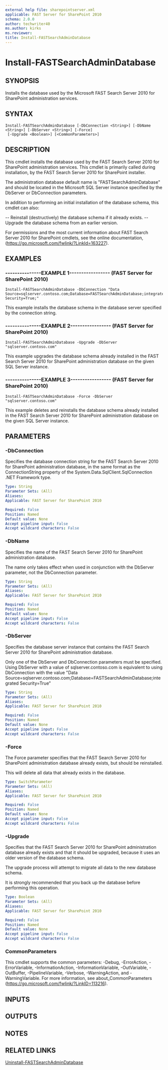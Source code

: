 ```yaml
---
external help file: sharepointserver.xml
applicable: FAST Server for SharePoint 2010
schema: 2.0.0
author: techwriter40
ms.author: kirks
ms.reviewer: 
title: Install-FASTSearchAdminDatabase
---
```


# Install-FASTSearchAdminDatabase

## SYNOPSIS
Installs the database used by the Microsoft FAST Search Server 2010 for SharePoint administration services.

## SYNTAX

```
Install-FASTSearchAdminDatabase [-DbConnection <String>] [-DbName <String>] [-DbServer <String>] [-Force]
 [-Upgrade <Boolean>] [<CommonParameters>]
```

## DESCRIPTION
This cmdlet installs the database used by the FAST Search Server 2010 for SharePoint administration services.
This cmdlet is primarily called during installation, by the FAST Search Server 2010 for SharePoint installer.

The administration database default name is "FASTSearchAdminDatabase" and should be located in the Microsoft SQL Server instance specified by the DbServer or DbConnection parameters.

In addition to performing an initial installation of the database schema, this cmdlet can also:

-- Reinstall (destructively) the database schema if it already exists.
-- Upgrade the database schema from an earlier version.

For permissions and the most current information about FAST Search Server 2010 for SharePoint cmdlets, see the online documentation, (https://go.microsoft.com/fwlink/?LinkId=163227).

## EXAMPLES

### ---------------EXAMPLE 1----------------- (FAST Server for SharePoint 2010)
```
Install-FASTSearchAdminDatabase -DbConnection "Data Source=sqlserver.contoso.com;Database=FASTSearchAdminDatabase;integrated Security=True;"
```

This example installs the database schema in the database server specified by the connection string.

### ---------------EXAMPLE 2----------------- (FAST Server for SharePoint 2010)
```
Install-FASTSearchAdminDatabase -Upgrade -DbServer "sqlserver.contoso.com"
```

This example upgrades the database schema already installed in the FAST Search Server 2010 for SharePoint administration database on the given SQL Server instance.

### ---------------EXAMPLE 3----------------- (FAST Server for SharePoint 2010)
```
Install-FASTSearchAdminDatabase -Force -DbServer "sqlserver.contoso.com"
```

This example deletes and reinstalls the database schema already installed in the FAST Search Server 2010 for SharePoint administration database on the given SQL Server instance.

## PARAMETERS

### -DbConnection
Specifies the database connection string for the FAST Search Server 2010 for SharePoint administration database, in the same format as the ConnectionString property of the System.Data.SqlClient.SqlConnection .NET Framework type.

```yaml
Type: String
Parameter Sets: (All)
Aliases: 
Applicable: FAST Server for SharePoint 2010

Required: False
Position: Named
Default value: None
Accept pipeline input: False
Accept wildcard characters: False
```

### -DbName
Specifies the name of the FAST Search Server 2010 for SharePoint administration database.

The name only takes effect when used in conjunction with the DbServer parameter, not the DbConnection parameter.

```yaml
Type: String
Parameter Sets: (All)
Aliases: 
Applicable: FAST Server for SharePoint 2010

Required: False
Position: Named
Default value: None
Accept pipeline input: False
Accept wildcard characters: False
```

### -DbServer
Specifies the database server instance that contains the FAST Search Server 2010 for SharePoint administration database.

Only one of the DbServer and DbConnection parameters must be specified.
Using DbServer with a value of sqlserver.contoso.com is equivalent to using DbConnection with the value "Data Source=sqlserver.contoso.com;Database=FASTSearchAdminDatabase;integrated Security=True"

```yaml
Type: String
Parameter Sets: (All)
Aliases: 
Applicable: FAST Server for SharePoint 2010

Required: False
Position: Named
Default value: None
Accept pipeline input: False
Accept wildcard characters: False
```

### -Force
The Force parameter specifies that the FAST Search Server 2010 for SharePoint administration database already exists, but should be reinstalled.

This will delete all data that already exists in the database.

```yaml
Type: SwitchParameter
Parameter Sets: (All)
Aliases: 
Applicable: FAST Server for SharePoint 2010

Required: False
Position: Named
Default value: None
Accept pipeline input: False
Accept wildcard characters: False
```

### -Upgrade
Specifies that the FAST Search Server 2010 for SharePoint administration database already exists and that it should be upgraded, because it uses an older version of the database schema.

The upgrade process will attempt to migrate all data to the new database schema.

It is strongly recommended that you back up the database before performing this operation.

```yaml
Type: Boolean
Parameter Sets: (All)
Aliases: 
Applicable: FAST Server for SharePoint 2010

Required: False
Position: Named
Default value: None
Accept pipeline input: False
Accept wildcard characters: False
```

### CommonParameters
This cmdlet supports the common parameters: -Debug, -ErrorAction, -ErrorVariable, -InformationAction, -InformationVariable, -OutVariable, -OutBuffer, -PipelineVariable, -Verbose, -WarningAction, and -WarningVariable. For more information, see about_CommonParameters (https://go.microsoft.com/fwlink/?LinkID=113216).

## INPUTS

## OUTPUTS

## NOTES

## RELATED LINKS

[Uninstall-FASTSearchAdminDatabase](Uninstall-FASTSearchAdminDatabase.md)

